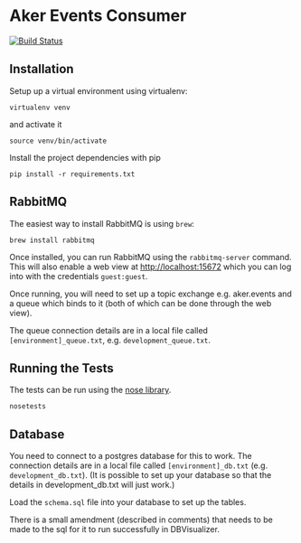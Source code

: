 Aker Events Consumer
===
[![Build Status](https://travis-ci.org/sanger/aker-events-consumer.svg?branch=devel)](https://travis-ci.org/sanger/aker-events-consumer)

Installation
---

Setup up a virtual environment using virtualenv:

`virtualenv venv`

and activate it

`source venv/bin/activate`

Install the project dependencies with pip

`pip install -r requirements.txt`


RabbitMQ
---

The easiest way to install RabbitMQ is using `brew`:

`brew install rabbitmq`

Once installed, you can run RabbitMQ using the `rabbitmq-server` command. This will also enable a web view at [http://localhost:15672](http://localhost:15672) which you can log into with the credentials `guest:guest`.

Once running, you will need to set up a topic exchange e.g. aker.events and a queue which binds to it (both of which can be done through the web view).

The queue connection details are in a local file called `[environment]_queue.txt`, e.g. `development_queue.txt`.

Running the Tests
---

The tests can be run using the [nose library](http://nose.readthedocs.io/).

`nosetests`

Database
---

You need to connect to a postgres database for this to work.
The connection details are in a local file called `[environment]_db.txt` (e.g. `development_db.txt`).
(It is possible to set up your database so that the details in development_db.txt will just work.)

Load the `schema.sql` file into your database to set up the tables.

There is a small amendment (described in comments) that needs to be made to the sql for it to run successfully in DBVisualizer.
